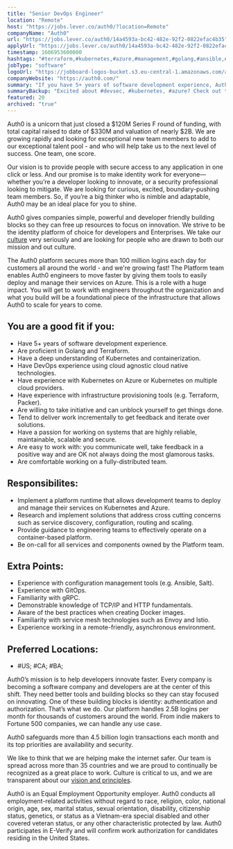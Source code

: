 ```yaml
---
title: "Senior DevOps Engineer"
location: "Remote"
host: "https://jobs.lever.co/auth0/?location=Remote"
companyName: "Auth0"
url: "https://jobs.lever.co/auth0/14a4593a-bc42-482e-92f2-0822efac4b35"
applyUrl: "https://jobs.lever.co/auth0/14a4593a-bc42-482e-92f2-0822efac4b35/apply"
timestamp: 1606953600000
hashtags: "#terraform,#kubernetes,#azure,#management,#golang,#ansible,#docker,#operations"
jobType: "software"
logoUrl: "https://jobboard-logos-bucket.s3.eu-central-1.amazonaws.com/auth0"
companyWebsite: "https://auth0.com/"
summary: "If you have 5+ years of software development experience, Auth0 has a job opening for a senior engineer"
summaryBackup: "Excited about #devsec, #kubernetes, #azure? Check out this job post!"
featured: 20
archived: "true"
---
```


Auth0 is a unicorn that just closed a $120M Series F round of funding, with total capital raised to date of $330M and valuation of nearly $2B. We are growing rapidly and looking for exceptional new team members to add to our exceptional talent pool - and who will help take us to the next level of success. One team, one score. 

Our vision is to provide people with secure access to any application in one click or less. And our promise is to make identity work for everyone—whether you’re a developer looking to innovate, or a security professional looking to mitigate. We are looking for curious, excited, boundary-pushing team members. So, if you’re a big thinker who is nimble and adaptable, Auth0 may be an ideal place for you to shine.

Auth0 gives companies simple, powerful and developer friendly building blocks so they can free up resources to focus on innovation. We strive to be the identity platform of choice for developers and Enterprises. We take our [culture](https://auth0.com/blog/our-culture-and-values-at-auth0/) very seriously and are looking for people who are drawn to both our mission and out culture.

The Auth0 platform secures more than 100 million logins each day for customers all around the world - and we're growing fast! The Platform team enables Auth0 engineers to move faster by giving them tools to easily deploy and manage their services on Azure. This is a role with a huge impact. You will get to work with engineers throughout the organization and what you build will be a foundational piece of the infrastructure that allows Auth0 to scale for years to come.

## You are a good fit if you:

*   Have 5+ years of software development experience.
*   Are proficient in Golang and Terraform.
*   Have a deep understanding of Kubernetes and containerization.
*   Have DevOps experience using cloud agnostic cloud native technologies.
*   Have experience with Kubernetes on Azure or Kubernetes on multiple cloud providers. 
*   Have experience with infrastructure provisioning tools (e.g. Terraform, Packer).
*   Are willing to take initiative and can unblock yourself to get things done.
*   Tend to deliver work incrementally to get feedback and iterate over solutions.
*   Have a passion for working on systems that are highly reliable, maintainable, scalable and secure.
*   Are easy to work with: you communicate well, take feedback in a positive way and are OK not always doing the most glamorous tasks.
*   Are comfortable working on a fully-distributed team.

## Responsibilites:

*   Implement a platform runtime that allows development teams to deploy and manage their services on Kubernetes and Azure.
*   Research and implement solutions that address cross cutting concerns such as service discovery, configuration, routing and scaling.
*   Provide guidance to engineering teams to effectively operate on a container-based platform.
*   Be on-call for all services and components owned by the Platform team.

## Extra Points:

*   Experience with configuration management tools (e.g. Ansible, Salt).
*   Experience with GitOps.
*   Familiarity with gRPC.
*   Demonstrable knowledge of TCP/IP and HTTP fundamentals.
*   Aware of the best practices when creating Docker images.
*   Familiarity with service mesh technologies such as Envoy and Istio.
*   Experience working in a remote-friendly, asynchronous environment.

## Preferred Locations:

*   #US; #CA; #BA;

Auth0’s mission is to help developers innovate faster. Every company is becoming a software company and developers are at the center of this shift. They need better tools and building blocks so they can stay focused on innovating. One of these building blocks is identity: authentication and authorization. That’s what we do. Our platform handles 2.5B logins per month for thousands of customers around the world. From indie makers to Fortune 500 companies, we can handle any use case.

Auth0 safeguards more than 4.5 billion login transactions each month and its top priorities are availability and security.

We like to think that we are helping make the internet safer. Our team is spread across more than 35 countries and we are proud to continually be recognized as a great place to work. Culture is critical to us, and we are transparent about our [vision and principles](https://auth0.com/blog/the-developer-first-identity-platform-auth0-story-and-future). 

Auth0 is an Equal Employment Opportunity employer. Auth0 conducts all employment-related activities without regard to race, religion, color, national origin, age, sex, marital status, sexual orientation, disability, citizenship status, genetics, or status as a Vietnam-era special disabled and other covered veteran status, or any other characteristic protected by law. Auth0 participates in E-Verify and will confirm work authorization for candidates residing in the United States.
